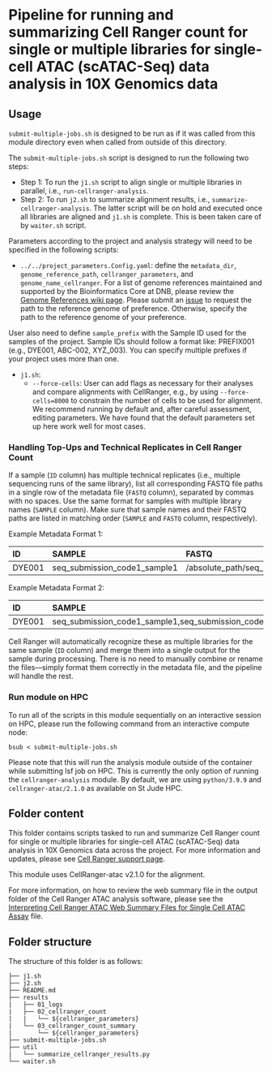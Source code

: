 # Pipeline for running and summarizing Cell Ranger count for single or multiple libraries for single-cell ATAC (scATAC-Seq) data analysis in 10X Genomics data

## Usage

`submit-multiple-jobs.sh` is designed to be run as if it was called from this module directory even when called from outside of this directory.

The `submit-multiple-jobs.sh` script is designed to run the following two steps: 
   - Step 1: To run the `j1.sh` script to align single or multiple libraries in parallel, i.e., `run-cellranger-analysis`. 
   - Step 2: To run `j2.sh` to summarize alignment results, i.e., `summarize-cellranger-analysis`. The latter script will be on hold and executed once all libraries are aligned and `j1.sh` is complete. This is been taken care of by `waiter.sh` script.


Parameters according to the project and analysis strategy will need to be specified in the following scripts:
- `../../project_parameters.Config.yaml`: define the `metadata_dir`, `genome_reference_path`, `cellranger_parameters`, and `genome_name_cellranger`. For a list of genome references maintained and supported by the Bioinformatics Core at DNB, please review the [Genome References wiki page](https://github.com/stjude-dnb-binfcore/sc-rna-seq-snap/wiki/2.-Genome-References). Please submit an [issue](https://github.com/stjude-dnb-binfcore/sc-epigenie/issues) to request the path to the reference genome of preference. Otherwise, specify the path to the reference genome of your preference. 

User also need to define `sample_prefix` with the Sample ID used for the samples of the project. Sample IDs should follow a format like: PREFIX001 (e.g., DYE001, ABC-002, XYZ_003). You can specify multiple prefixes if your project uses more than one.

- `j1.sh`: 
  - `--force-cells`: User can add flags as necessary for their analyses and compare alignments with CellRanger, e.g., by using `--force-cells=8000` to constrain the number of cells to be used for alignment. We recommend running by default and, after careful assessment, editing parameters. We have found that the default parameters set up here work well for most cases.


### Handling Top-Ups and Technical Replicates in Cell Ranger Count

If a sample (`ID` column) has multiple technical replicates (i.e., multiple sequencing runs of the same library), list all corresponding FASTQ file paths in a single row of the metadata file (`FASTQ` column), separated by commas with no spaces. Use the same format for samples with multiple library names (`SAMPLE` column). Make sure that sample names and their FASTQ paths are listed in matching order (`SAMPLE` and `FASTQ` column, respectively). 


Example Metadata Format 1:

| ID | SAMPLE | FASTQ | 
:----------|:----------|:----------|
| DYE001 | seq_submission_code1_sample1 | /absolute_path/seq_submission_code1/replicate1,/absolute_path/seq_submission_code1/replicate2 | 

Example Metadata Format 2:

| ID | SAMPLE | FASTQ | 
:----------|:----------|:----------|
| DYE001 | seq_submission_code1_sample1,seq_submission_code2_sample2 | /absolute_path/seq_submission_code1,/absolute_path/seq_submission_code2 | 


Cell Ranger will automatically recognize these as multiple libraries for the same sample (`ID` column) and merge them into a single output for the sample during processing. There is no need to manually combine or rename the files—simply format them correctly in the metadata file, and the pipeline will handle the rest.


### Run module on HPC

To run all of the scripts in this module sequentially on an interactive session on HPC, please run the following command from an interactive compute node:

```
bsub < submit-multiple-jobs.sh
```

Please note that this will run the analysis module outside of the container while submitting lsf job on HPC. This is currently the only option of running the `cellranger-analysis` module. By default, we are using `python/3.9.9` and `cellranger-atac/2.1.0` as available on St Jude HPC.


## Folder content

This folder contains scripts tasked to run and summarize Cell Ranger count for single or multiple libraries for single-cell ATAC (scATAC-Seq) data analysis in 10X Genomics data across the project. For more information and updates, please see [Cell Ranger support page](https://support.10xgenomics.com/single-cell-atac/software/pipelines/latest/using/count).

This module uses CellRanger-atac v2.1.0 for the alignment.

For more information, on how to review  the web summary file in the output folder of the Cell Ranger ATAC analysis software, please see the [Interpreting Cell Ranger ATAC Web Summary Files for Single Cell ATAC Assay](https://www.10xgenomics.com/support/epi-atac/documentation/steps/sequencing/interpreting-cell-ranger-atac-web-summary-files-for-single-cell-atac-assay) file.


## Folder structure 

The structure of this folder is as follows:

```
├── j1.sh
├── j2.sh
├── README.md
├── results
|   ├── 01_logs
|   ├── 02_cellranger_count
|   |   └── ${cellranger_parameters}
|   └── 03_cellranger_count_summary
|       └── ${cellranger_parameters}
├── submit-multiple-jobs.sh
├── util
|   └── summarize_cellranger_results.py
└── waiter.sh
```
